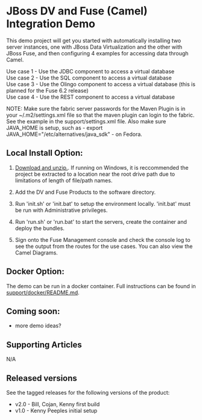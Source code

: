 JBoss DV and Fuse (Camel) Integration Demo
======================================
This demo project will get you started with automatically installing two server instances, one with JBoss Data Virtualization and the other with JBoss Fuse, and then configuring 4 examples for accessing data through Camel.
  
  Use case 1 - Use the JDBC component to access a virtual database  
  Use case 2 - Use the SQL component to access a virtual database  
  Use case 3 - Use the Olingo component to access a virtual database (this is planned for the Fuse 6.2 release)  
  Use case 4 - Use the REST component to access a virtual database  
  
  NOTE:  Make sure the fabric server passwords for the Maven Plugin is in your ~/.m2/settings.xml file so that the maven plugin can login to the fabric.  See the example in the support/settings.xml file.  Also make sure JAVA_HOME is setup, such as - export JAVA_HOME="/etc/alternatives/java_sdk" - on Fedora.  
  
Local Install Option:  
---------------------    

1. [Download and unzip.](https://github.com/DataVirtualizationByExample/dv-fuse-integration-demo/archive/master.zip).  If running on Windows, it is reccommended the project be extracted to a location near the root drive path due to limitations of length of file/path names.  
  
2. Add the DV and Fuse Products to the software directory.  
  
3. Run 'init.sh' or 'init.bat' to setup the environment locally. 'init.bat' must be run with Administrative privileges.  
  
4. Run 'run.sh' or 'run.bat' to start the servers, create the container and deploy the bundles.  
  
5. Sign onto the Fuse Management console and check the console log to see the output from the routes for the use cases.  You can also view the Camel Diagrams.  
  

Docker Option:
------------

The demo can be run in a docker container. Full instructions can be found in [support/docker/README.md](support/docker/README.md).

Coming soon:
------------
   
   * more demo ideas?


Supporting Articles
-------------------
N/A  

Released versions
-----------------

See the tagged releases for the following versions of the product:

- v2.0 - Bill, Cojan, Kenny first build
- v1.0 - Kenny Peeples initial setup
